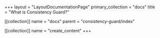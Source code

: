 +++
layout = "LayoutDocumentationPage"
primary_collection = "docs"
title = "What is Consistency Guard?"

[[collection]]
name = "docs"
parent = "consistency-guard/index"

[[collection]]
name = "create_content"
+++
